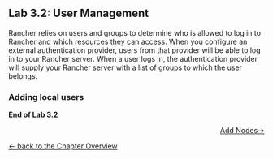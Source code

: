 ## Lab 3.2: User Management

Rancher relies on users and groups to determine who is allowed to log in to Rancher and which resources they can access. When you configure an external authentication provider, users from that provider will be able to log in to your Rancher server. When a user logs in, the authentication provider will supply your Rancher server with a list of groups to which the user belongs.

### Adding local users



**End of Lab 3.2**

<p width="100px" align="right"><a href="33_addnodes"> Add Nodes→</a></p>

[← back to the Chapter Overview](10_rancher.md)
